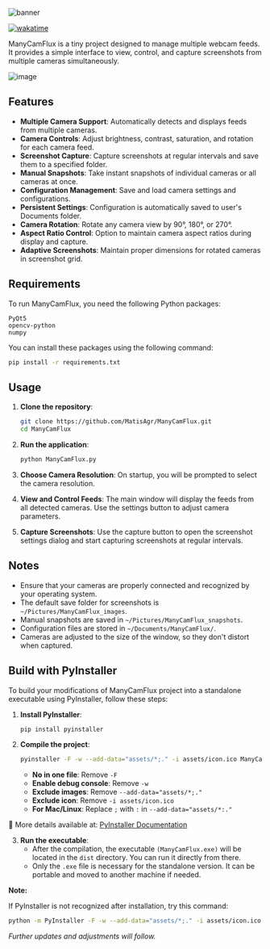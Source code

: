 ![banner](https://github.com/user-attachments/assets/9316f617-90d5-4a45-8417-354397ed9515)

[![wakatime](https://wakatime.com/badge/user/a16f794f-b91d-4818-8dfc-d768ce605ece/project/94551038-ee66-499c-98e7-57493dd05c2d.svg)](https://wakatime.com/badge/user/a16f794f-b91d-4818-8dfc-d768ce605ece/project/94551038-ee66-499c-98e7-57493dd05c2d)

ManyCamFlux is a tiny project designed to manage multiple webcam feeds. It provides a simple interface to view, control, and capture screenshots from multiple cameras simultaneously.

![image](https://github.com/user-attachments/assets/3635bd60-38c2-48b7-b4ed-c857f2218c26)

## Features

- **Multiple Camera Support**: Automatically detects and displays feeds from multiple cameras.
- **Camera Controls**: Adjust brightness, contrast, saturation, and rotation for each camera feed.
- **Screenshot Capture**: Capture screenshots at regular intervals and save them to a specified folder.
- **Manual Snapshots**: Take instant snapshots of individual cameras or all cameras at once.
- **Configuration Management**: Save and load camera settings and configurations.
- **Persistent Settings**: Configuration is automatically saved to user's Documents folder.
- **Camera Rotation**: Rotate any camera view by 90°, 180°, or 270°.
- **Aspect Ratio Control**: Option to maintain camera aspect ratios during display and capture.
- **Adaptive Screenshots**: Maintain proper dimensions for rotated cameras in screenshot grid.

## Requirements

To run ManyCamFlux, you need the following Python packages:

```plaintext
PyQt5
opencv-python
numpy
```

You can install these packages using the following command:

```sh
pip install -r requirements.txt
```

## Usage

1. **Clone the repository**:
    ```sh
    git clone https://github.com/MatisAgr/ManyCamFlux.git
    cd ManyCamFlux
    ```

2. **Run the application**:
    ```sh
    python ManyCamFlux.py
    ```

3. **Choose Camera Resolution**: On startup, you will be prompted to select the camera resolution.

4. **View and Control Feeds**: The main window will display the feeds from all detected cameras. Use the settings button to adjust camera parameters.

5. **Capture Screenshots**: Use the capture button to open the screenshot settings dialog and start capturing screenshots at regular intervals.

## Notes

- Ensure that your cameras are properly connected and recognized by your operating system.
- The default save folder for screenshots is `~/Pictures/ManyCamFlux_images`.
- Manual snapshots are saved in `~/Pictures/ManyCamFlux_snapshots`.
- Configuration files are stored in `~/Documents/ManyCamFlux/`.
- Cameras are adjusted to the size of the window, so they don't distort when captured.

## Build with PyInstaller

To build your modifications of ManyCamFlux project into a standalone executable using PyInstaller, follow these steps:

1. **Install PyInstaller**:
    ```sh
    pip install pyinstaller
    ```

2. **Compile the project**:
    ```sh
    pyinstaller -F -w --add-data="assets/*;." -i assets/icon.ico ManyCamFlux.py
    ```
    - **No in one file**: Remove `-F` 
    - **Enable debug console**: Remove `-w`
    - **Exclude images**: Remove `--add-data="assets/*;."`
    - **Exclude icon**: Remove `-i assets/icon.ico`
    - **For Mac/Linux**: Replace `;` with `:` in `--add-data="assets/*:."`

📌 More details available at: [PyInstaller Documentation](https://pyinstaller.org/en/stable/usage.html)


3. **Run the executable**:
    - After the compilation, the executable `(ManyCamFlux.exe)` will be located in the `dist` directory. You can run it directly from there.
    - Only the `.exe` file is necessary for the standalone version. It can be portable and moved to another machine if needed.

**Note:**

If PyInstaller is not recognized after installation, try this command:
```sh
python -m PyInstaller -F -w --add-data="assets/*;." -i assets/icon.ico ManyCamFlux.py
```

*Further updates and adjustments will follow.*
